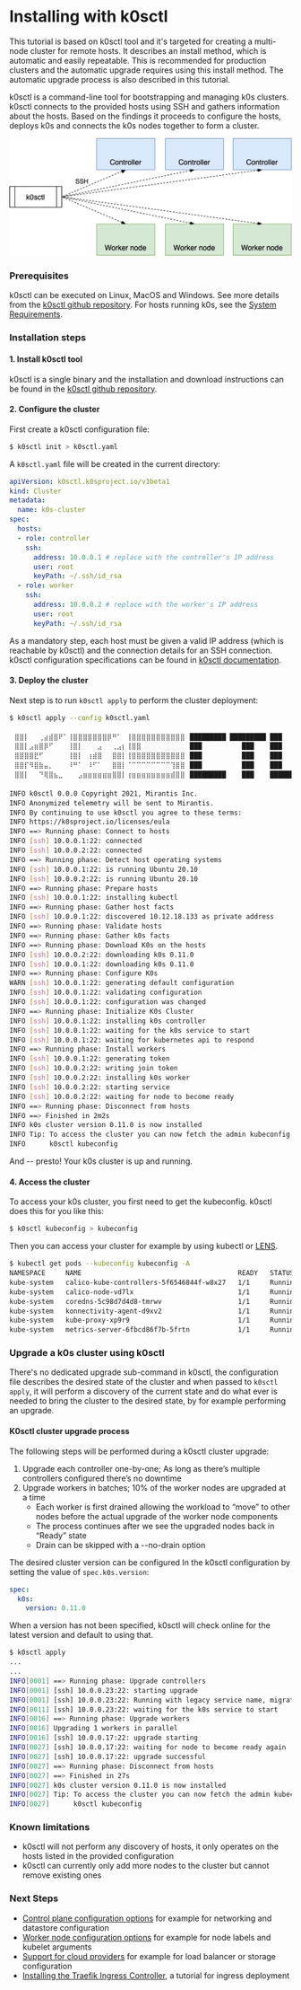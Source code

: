 # Installing with k0sctl

This tutorial is based on k0sctl tool and it's targeted for creating a multi-node cluster for remote hosts. It describes an install method, which is automatic and easily repeatable. This is recommended for production clusters and the automatic upgrade requires using this install method. The automatic upgrade process is also described in this tutorial.

k0sctl is a command-line tool for bootstrapping and managing k0s clusters. k0sctl connects to the provided hosts using SSH and gathers information about the hosts. Based on the findings it proceeds to configure the hosts, deploys k0s and connects the k0s nodes together to form a cluster.

![k0sctl deployment](img/k0sctl_deployment.png)

### Prerequisites

k0sctl can be executed on Linux, MacOS and Windows. See more details from the [k0sctl github repository](https://github.com/k0sproject/k0sctl). For hosts running k0s, see the [System Requirements](system-requirements.md).

### Installation steps

#### 1. Install k0sctl tool

k0sctl is a single binary and the installation and download instructions can be found in the [k0sctl github repository](https://github.com/k0sproject/k0sctl#installation).

#### 2. Configure the cluster

First create a k0sctl configuration file:
```sh
$ k0sctl init > k0sctl.yaml
```

A `k0sctl.yaml` file will be created in the current directory:

```yaml
apiVersion: k0sctl.k0sproject.io/v1beta1
kind: Cluster
metadata:
  name: k0s-cluster
spec:
  hosts:
  - role: controller
    ssh:
      address: 10.0.0.1 # replace with the controller's IP address
      user: root
      keyPath: ~/.ssh/id_rsa
  - role: worker
    ssh:
      address: 10.0.0.2 # replace with the worker's IP address
      user: root
      keyPath: ~/.ssh/id_rsa
```

As a mandatory step, each host must be given a valid IP address (which is reachable by k0sctl) and the connection details for an SSH connection. k0sctl configuration specifications can be found in [k0sctl documentation](https://github.com/k0sproject/k0sctl#configuration-file-spec-fields).

#### 3. Deploy the cluster

Next step is to run `k0sctl apply` to perform the cluster deployment:
```sh
$ k0sctl apply --config k0sctl.yaml 

⠀⣿⣿⡇⠀⠀⢀⣴⣾⣿⠟⠁⢸⣿⣿⣿⣿⣿⣿⣿⡿⠛⠁⠀⢸⣿⣿⣿⣿⣿⣿⣿⣿⣿⣿⣿⠀█████████ █████████ ███
⠀⣿⣿⡇⣠⣶⣿⡿⠋⠀⠀⠀⢸⣿⡇⠀⠀⠀⣠⠀⠀⢀⣠⡆⢸⣿⣿⠀⠀⠀⠀⠀⠀⠀⠀⠀⠀███          ███    ███
⠀⣿⣿⣿⣿⣟⠋⠀⠀⠀⠀⠀⢸⣿⡇⠀⢰⣾⣿⠀⠀⣿⣿⡇⢸⣿⣿⣿⣿⣿⣿⣿⣿⣿⣿⣿⠀███          ███    ███
⠀⣿⣿⡏⠻⣿⣷⣤⡀⠀⠀⠀⠸⠛⠁⠀⠸⠋⠁⠀⠀⣿⣿⡇⠈⠉⠉⠉⠉⠉⠉⠉⠉⢹⣿⣿⠀███          ███    ███
⠀⣿⣿⡇⠀⠀⠙⢿⣿⣦⣀⠀⠀⠀⣠⣶⣶⣶⣶⣶⣶⣿⣿⡇⢰⣶⣶⣶⣶⣶⣶⣶⣶⣾⣿⣿⠀█████████    ███    ██████████

INFO k0sctl 0.0.0 Copyright 2021, Mirantis Inc.   
INFO Anonymized telemetry will be sent to Mirantis. 
INFO By continuing to use k0sctl you agree to these terms: 
INFO https://k0sproject.io/licenses/eula          
INFO ==> Running phase: Connect to hosts 
INFO [ssh] 10.0.0.1:22: connected              
INFO [ssh] 10.0.0.2:22: connected              
INFO ==> Running phase: Detect host operating systems 
INFO [ssh] 10.0.0.1:22: is running Ubuntu 20.10 
INFO [ssh] 10.0.0.2:22: is running Ubuntu 20.10 
INFO ==> Running phase: Prepare hosts    
INFO [ssh] 10.0.0.1:22: installing kubectl     
INFO ==> Running phase: Gather host facts 
INFO [ssh] 10.0.0.1:22: discovered 10.12.18.133 as private address 
INFO ==> Running phase: Validate hosts   
INFO ==> Running phase: Gather k0s facts 
INFO ==> Running phase: Download K0s on the hosts 
INFO [ssh] 10.0.0.2:22: downloading k0s 0.11.0 
INFO [ssh] 10.0.0.1:22: downloading k0s 0.11.0 
INFO ==> Running phase: Configure K0s    
WARN [ssh] 10.0.0.1:22: generating default configuration 
INFO [ssh] 10.0.0.1:22: validating configuration 
INFO [ssh] 10.0.0.1:22: configuration was changed 
INFO ==> Running phase: Initialize K0s Cluster 
INFO [ssh] 10.0.0.1:22: installing k0s controller 
INFO [ssh] 10.0.0.1:22: waiting for the k0s service to start 
INFO [ssh] 10.0.0.1:22: waiting for kubernetes api to respond 
INFO ==> Running phase: Install workers  
INFO [ssh] 10.0.0.1:22: generating token       
INFO [ssh] 10.0.0.2:22: writing join token     
INFO [ssh] 10.0.0.2:22: installing k0s worker  
INFO [ssh] 10.0.0.2:22: starting service       
INFO [ssh] 10.0.0.2:22: waiting for node to become ready 
INFO ==> Running phase: Disconnect from hosts 
INFO ==> Finished in 2m2s                
INFO k0s cluster version 0.11.0 is now installed  
INFO Tip: To access the cluster you can now fetch the admin kubeconfig using: 
INFO      k0sctl kubeconfig              
```

And -- presto! Your k0s cluster is up and running.

#### 4. Access the cluster

To access your k0s cluster, you first need to get the kubeconfig. k0sctl does this for you like this:
```sh
$ k0sctl kubeconfig > kubeconfig
```

Then you can access your cluster for example by using kubectl or [LENS](https://k8slens.dev/).
```sh
$ kubectl get pods --kubeconfig kubeconfig -A
NAMESPACE     NAME                                       READY   STATUS    RESTARTS   AGE
kube-system   calico-kube-controllers-5f6546844f-w8x27   1/1     Running   0          3m50s
kube-system   calico-node-vd7lx                          1/1     Running   0          3m44s
kube-system   coredns-5c98d7d4d8-tmrwv                   1/1     Running   0          4m10s
kube-system   konnectivity-agent-d9xv2                   1/1     Running   0          3m31s
kube-system   kube-proxy-xp9r9                           1/1     Running   0          4m4s
kube-system   metrics-server-6fbcd86f7b-5frtn            1/1     Running   0          3m51s
```

### Upgrade a k0s cluster using k0sctl

There's no dedicated upgrade sub-command in k0sctl, the configuration file describes the desired state of the cluster and when passed to `k0sctl apply`, it will perform a discovery of the current state and do what ever is needed to bring the cluster to the desired state, by for example performing an upgrade.

#### K0sctl cluster upgrade process

The following steps will be performed during a k0sctl cluster upgrade:

1. Upgrade each controller one-by-one; As long as there’s multiple controllers configured there’s no downtime
2. Upgrade workers in batches; 10% of the worker nodes are upgraded at a time
   * Each worker is first drained allowing the workload to “move” to other nodes before the actual upgrade of the worker node components
   * The process continues after we see the upgraded nodes back in “Ready” state
   * Drain can be skipped with a --no-drain option


The desired cluster version can be configured In the k0sctl configuration by setting the value of `spec.k0s.version`:
```yaml
spec:
  k0s:
    version: 0.11.0
```

When a version has not been specified, k0sctl will check online for the latest version and default to using that.

```sh
$ k0sctl apply
...
...
INFO[0001] ==> Running phase: Upgrade controllers 
INFO[0001] [ssh] 10.0.0.23:22: starting upgrade
INFO[0001] [ssh] 10.0.0.23:22: Running with legacy service name, migrating... 
INFO[0011] [ssh] 10.0.0.23:22: waiting for the k0s service to start 
INFO[0016] ==> Running phase: Upgrade workers  
INFO[0016] Upgrading 1 workers in parallel              
INFO[0016] [ssh] 10.0.0.17:22: upgrade starting  
INFO[0027] [ssh] 10.0.0.17:22: waiting for node to become ready again 
INFO[0027] [ssh] 10.0.0.17:22: upgrade successful   
INFO[0027] ==> Running phase: Disconnect from hosts 
INFO[0027] ==> Finished in 27s                 
INFO[0027] k0s cluster version 0.11.0 is now installed 
INFO[0027] Tip: To access the cluster you can now fetch the admin kubeconfig using: 
INFO[0027]      k0sctl kubeconfig 
```

### Known limitations

* k0sctl will not perform any discovery of hosts, it only operates on the hosts listed in the provided configuration
* k0sctl can currently only add more nodes to the cluster but cannot remove existing ones

### Next Steps

- [Control plane configuration options](configuration.md) for example for networking and datastore configuration
- [Worker node configuration options](worker-node-config.md) for example for node labels and kubelet arguments
- [Support for cloud providers](cloud-providers.md) for example for load balancer or storage configuration
- [Installing the Traefik Ingress Controller](examples/traefik-ingress.md), a tutorial for ingress deployment
